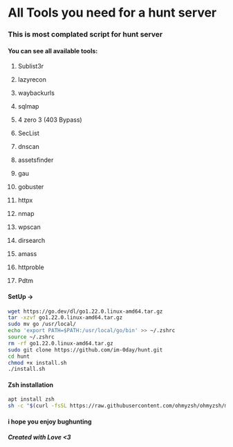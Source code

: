 # All Tools you need for a hunt server

### This is most complated script for hunt server

#### You can see all available tools:

1. Sublist3r
  
2. lazyrecon
  
3. waybackurls
  
4. sqlmap
  
5. 4 zero 3 (403 Bypass)
  
6. SecList
  
7. dnscan
  
8. assetsfinder
  
9. gau
  
10. gobuster
  
11. httpx
  
12. nmap
  
13. wpscan
  
14. dirsearch
  
15. amass
  
16. httproble
  
17. Pdtm

#### SetUp ->

```bash
wget https://go.dev/dl/go1.22.0.linux-amd64.tar.gz
tar -xzvf go1.22.0.linux-amd64.tar.gz
sudo mv go /usr/local/
echo 'export PATH=$PATH:/usr/local/go/bin' >> ~/.zshrc
source ~/.zshrc
rm -rf go1.22.0.linux-amd64.tar.gz
sudo git clone https://github.com/im-0day/hunt.git
cd hunt
chmod +x install.sh
./install.sh
```
#### Zsh installation
```bash
apt install zsh
sh -c "$(curl -fsSL https://raw.githubusercontent.com/ohmyzsh/ohmyzsh/master/tools/install.sh)"
```


#### i hope you enjoy bughunting

##### Created with Love <3
